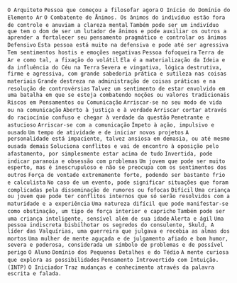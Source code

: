 `O Arquiteto` `Pessoa que começou a filosofar agora` `O Início do Domínio do
Elemento Ar` `O Combatente de Ånimos. Os ânimos do indivíduo estão fora de
controle e anuviam a clareza mental` `Também pode ser um indivíduo que tem o
dom de ser um lutador de ânimos e pode auxiliar os outros a aprender a
fortalecer seu pensamento pragmático e controlar os ânimos` `Defensivo` `Esta
pessoa está muito na defensiva e pode até ser agressiva` `Tem sentimentos
hostis e emoções negativas` `Pessoa fofoqueira` `Terra de Ar e como tal, a
fixação do volátil` `Ela é a materialização da Ideia e da influência do Céu na
Terra` `Severa e vingativa, lógica destrutiva, firme e agressiva, com grande
sabedoria prática e sutileza nas coisas materiais` `Grande destreza na
administração de coisas práticas e na resolução de controvérsias` `Talvez um
sentimento de estar envolvido em uma batalha em que se esteja combatendo
noções ou valores tradicionais` `Riscos em Pensamentos ou Comunicação`
`Arriscar-se no seu modo de vida ou na comunicação` `Aberto à justiça e à
verdade` `Arriscar cortar através do raciocínio confuso e chegar à verdade da
questão` `Penetrante e astucioso` `Arriscar-se com a comunicação` `Ímpeto à
ação, impulsivo e ousado` `Um tempo de atividade e de iniciar novos projetos`
`A personalidade está impaciente, talvez ansiosa em demasia, ou até mesmo
ousada demais` `Soluciona conflitos e vai de encontro à oposição pelo
afastamento, por simplesmente estar acima de tudo` `Invertida, pode indicar
paranoia e obsessão com problemas` `Um jovem que pode ser muito esperto, mas é
inescrupuloso e não se preocupa com os sentimentos dos outros` `Força de
vontade extremamente forte, podendo ser bastante frio e calculista` `No caso
de um evento, pode significar situações que foram complicadas pela
disseminação de rumores ou fofocas` `Difícil` `Uma criança ou jovem que pode
ter conflitos internos que só serão resolvidos com a maturidade e a
experiência` `Uma natureza difícil que pode manifestar-se como obstinação, um
tipo de força interior e capricho` `Também pode ser uma criança inteligente,
sensível além de sua idade` `Alerta e ágil` `Uma pessoa indiscreta bisbilhotar
os segredos do consulente, Skuld, A líder das Valquírias, uma guerreira que
julgava e recebia as almas dos mortos` `Uma mulher de mente aguçada e de
julgamento afiado e bom humor, severa e poderosa, considerada um símbolo de
problemas e de possível perigo` `O Aluno` `Domínio dos Pequenos Detalhes e do
Tédio` `A mente curiosa que explora as possibilidades` `Pensamento
Introvertido com Intuição. (INTP)` `O Iniciador` `Traz mudanças e conhecimento
através da palavra escrita e falada.`

